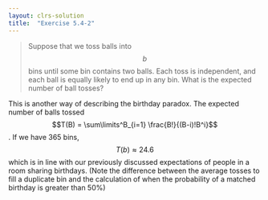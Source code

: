 ```yaml
---
layout: clrs-solution
title:  "Exercise 5.4-2"
---
```

>Suppose that we toss balls into $$b$$ bins until some bin contains two balls. Each toss is independent, and each ball is equally likely to end up in any bin. What is the expected number of ball tosses?

This is another way of describing the birthday paradox. The expected number of balls tossed $$T(B) = \sum\limits^B_{i=1} \frac{B!}{(B-i)!B^i}$$. If we have 365 bins, $$T(b) \approx 24.6$$ which is in line with our previously discussed expectations of people in a room sharing birthdays. (Note the difference between the average tosses to fill a duplicate bin and the calculation of when the probability of a matched birthday is greater than 50%)
